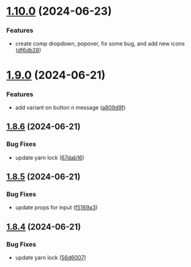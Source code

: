 # [1.10.0](https://github.com/hattaalfaritzy/hzy-ui/compare/v1.9.0...v1.10.0) (2024-06-23)


### Features

* create comp dropdown, popover, fix some bug, and add new icons ([df6db28](https://github.com/hattaalfaritzy/hzy-ui/commit/df6db28a0d881d2fa22a8ee6ec6d13c8fa4b50a0))



# [1.9.0](https://github.com/hattaalfaritzy/hzy-ui/compare/v1.8.6...v1.9.0) (2024-06-21)


### Features

* add variant on button n message ([a809d9f](https://github.com/hattaalfaritzy/hzy-ui/commit/a809d9f102168458ef8e93c4f81f178602e1f3a2))



## [1.8.6](https://github.com/hattaalfaritzy/hzy-ui/compare/v1.8.5...v1.8.6) (2024-06-21)


### Bug Fixes

* update yarn lock ([67dab16](https://github.com/hattaalfaritzy/hzy-ui/commit/67dab16225a6e0c2b9269990ce3b0636a81ee3cb))



## [1.8.5](https://github.com/hattaalfaritzy/hzy-ui/compare/v1.8.4...v1.8.5) (2024-06-21)


### Bug Fixes

* update props for input ([f5169a3](https://github.com/hattaalfaritzy/hzy-ui/commit/f5169a3904eefa00e966f200776c67961f267eb8))



## [1.8.4](https://github.com/hattaalfaritzy/hzy-ui/compare/v1.8.3...v1.8.4) (2024-06-21)


### Bug Fixes

* update yarn lock ([56d6007](https://github.com/hattaalfaritzy/hzy-ui/commit/56d6007cd8507aba61f1c34f91f4ee21e203588d))



